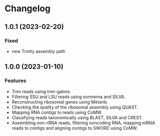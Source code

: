 # Changelog

## 1.0.1 (2023-02-20)

### Fixed

- new Trinity assembly path

## 1.0.0 (2023-01-10)


### Features

- Trim reads using trim-galore.
- Filtering SSU and LSU reads using sormerna and SILVA.
- Reconstructing ribosomal genes using Metarib.
- Checking the quality of the ribosomal assembly using QUAST.
- Mapping RNA contigs to reads using CoMW.
- Classifying reads taxonomically using BLAST, SILVA and CREST.
- Assembling non-rRNA reads, filtering noncoding RNA, mapping mRNA reads to contigs and aligning contigs to SWORD using CoMW.
